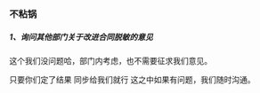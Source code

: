 ### 不粘锅

##### 1、询问其他部门关于改进合同脱敏的意见

这个我们没问题哈，部门内考虑，也不需要征求我们意见。

只要你们定了结果 同步给我们就行 这之中如果有问题，我们随时沟通。

### 